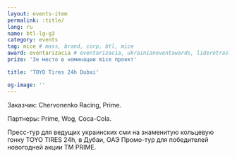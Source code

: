 ```yaml
---
layout: events-item
permalink: :title/
lang: ru
name: btl-lg-g3
category: events
tag: mice # mass, brand, corp, btl, mice
award: eventarizacia # eventarizacia, ukrainianeventawards, liderotrasli
prize: '3е место в номинации mice проект'

title: 'TOYO Tires 24h Dubai'

og-image: ''
---
```


Заказчик: Chervonenko Racing, Prime.

Партнеры: Prime, Wog, Coca-Cola.

Пресс-тур для  ведущих украинских сми на знаменитую кольцевую гонку TOYO TIRES 24h, в Дубаи, ОАЭ
Промо-тур для  победителей новогодней акции ТМ PRIME.
